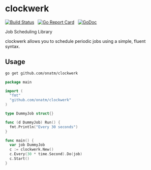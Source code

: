 # clockwerk

[![Build Status](https://travis-ci.org/onatm/clockwerk.svg?branch=master)](https://travis-ci.org/onatm/clockwerk) &nbsp; [![Go Report Card](https://goreportcard.com/badge/github.com/onatm/clockwerk)](https://goreportcard.com/report/github.com/onatm/clockwerk) &nbsp; [![GoDoc](http://godoc.org/github.com/onatm/clockwerk?status.png)](http://godoc.org/github.com/onatm/clockwerk) 

Job Scheduling Library

clockwerk allows you to schedule periodic jobs using a simple, fluent syntax.

## Usage

``` sh
go get github.com/onatm/clockwerk
```

``` go
package main

import (
  "fmt"
  "github.com/onatm/clockwerk"
)

type DummyJob struct{}

func (d DummyJob) Run() {
  fmt.Println("Every 30 seconds")
}

func main() {
  var job DummyJob
  c := clockwerk.New()
  c.Every(30 * time.Second).Do(job)
  c.Start()
}
```
